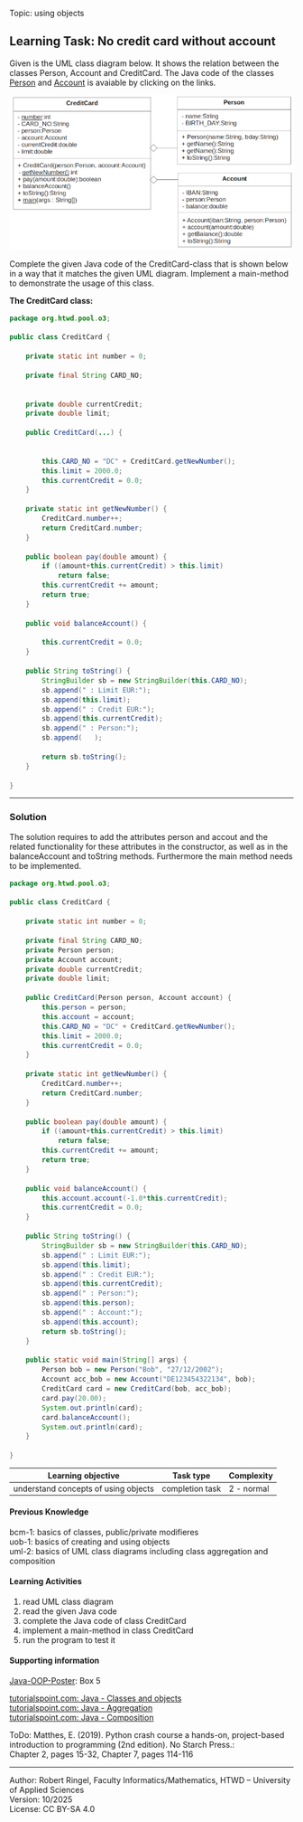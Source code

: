 Topic: using objects

## Learning Task: No credit card without account 

Given is the UML class diagram below. It shows the relation between the classes Person, Account and CreditCard. The Java code of the classes [Person](Person.java) and [Account](Account.java) is avaiable by clicking on the links.  

![the task related UML class diagram](NoCreditCardWithoutAccount.png)

Complete the given Java code of the CreditCard-class that is shown below in a way that it matches the given UML diagram. Implement a main-method to demonstrate the usage of this class.

**The CreditCard class:**
``` java
package org.htwd.pool.o3;

public class CreditCard {

    private static int number = 0;

    private final String CARD_NO;


    private double currentCredit;
    private double limit;

    public CreditCard(...) {
        
        
        this.CARD_NO = "DC" + CreditCard.getNewNumber();
        this.limit = 2000.0;
        this.currentCredit = 0.0;
    }

    private static int getNewNumber() {
        CreditCard.number++;
        return CreditCard.number;
    }

    public boolean pay(double amount) {
        if ((amount+this.currentCredit) > this.limit)
            return false;
        this.currentCredit += amount;
        return true;
    }

    public void balanceAccount() {
        
        this.currentCredit = 0.0;
    }

    public String toString() {
        StringBuilder sb = new StringBuilder(this.CARD_NO);
        sb.append(" : Limit EUR:");
        sb.append(this.limit);
        sb.append(" : Credit EUR:");
        sb.append(this.currentCredit);
        sb.append(" : Person:");
        sb.append(   );
        
        return sb.toString();
    }

}
```

---------------------------------------

### Solution

The solution requires to add the attributes person and accout and the related functionality for these attributes in the constructor, as well as in the balanceAccount and toString methods. Furthermore the main method needs to be implemented.

``` java
package org.htwd.pool.o3; 

public class CreditCard {

    private static int number = 0;

    private final String CARD_NO;
    private Person person;
    private Account account;
    private double currentCredit;
    private double limit;

    public CreditCard(Person person, Account account) {
        this.person = person;
        this.account = account;
        this.CARD_NO = "DC" + CreditCard.getNewNumber();
        this.limit = 2000.0;
        this.currentCredit = 0.0;
    }

    private static int getNewNumber() {
        CreditCard.number++;
        return CreditCard.number;
    }

    public boolean pay(double amount) {
        if ((amount+this.currentCredit) > this.limit)
            return false;
        this.currentCredit += amount;
        return true;
    }

    public void balanceAccount() {
        this.account.account(-1.0*this.currentCredit);
        this.currentCredit = 0.0;
    }

    public String toString() {
        StringBuilder sb = new StringBuilder(this.CARD_NO);
        sb.append(" : Limit EUR:");
        sb.append(this.limit);
        sb.append(" : Credit EUR:");
        sb.append(this.currentCredit);
        sb.append(" : Person:");
        sb.append(this.person);
        sb.append(" : Account:");
        sb.append(this.account);
        return sb.toString();
    }

    public static void main(String[] args) {
        Person bob = new Person("Bob", "27/12/2002");
        Account acc_bob = new Account("DE123454322134", bob);
        CreditCard card = new CreditCard(bob, acc_bob);
        card.pay(20.00);
        System.out.println(card);
        card.balanceAccount();
        System.out.println(card);
    }

}
``` 

| **Learning objective**                           | **Task type**   | **Complexity** |
| ------------------------------------------------ | --------------- | -------------- |
| understand concepts of using objects             | completion task | 2 - normal     |  

#### Previous Knowledge

bcm-1: basics of classes, public/private modifieres  
uob-1: basics of creating and using objects  
uml-2: basics of UML class diagrams including class aggregation and composition

#### Learning Activities

1) read UML class diagram
2) read the given Java code
3) complete the Java code of class CreditCard 
4) implement a main-method in class CreditCard
5) run the program to test it

#### Supporting information

[Java-OOP-Poster](../JavaPosterOOP_engl.pdf): Box 5

[tutorialspoint.com: Java - Classes and objects](https://www.tutorialspoint.com/java/java_object_classes.htm)  
[tutorialspoint.com: Java - Aggregation](https://www.tutorialspoint.com/java/java_aggregation.htm)  
[tutorialspoint.com: Java - Composition](https://www.tutorialspoint.com/association-composition-and-aggregation-in-java)  

ToDo: Matthes, E. (2019). Python crash course a hands-on, project-based introduction to programming (2nd edition). No Starch Press.:  
Chapter 2, pages 15-32, Chapter 7, pages 114-116  

---------------------------------------
Author: Robert Ringel, Faculty Informatics/Mathematics, HTWD – University of Applied Sciences  
Version: 10/2025            
License: CC BY-SA 4.0
